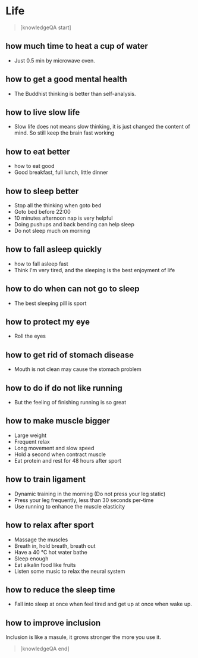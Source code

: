 # Life


> [knowledgeQA start]

## how much time to heat a cup of water
* Just 0.5 min by microwave oven.

## how to get a good mental health
* The Buddhist thinking is better than self-analysis.

## how to live slow life
* Slow life does not means slow thinking, it is just changed the content of mind. So still keep the brain fast working

## how to eat better
* how to eat good
* Good breakfast, full lunch, little dinner

## how to sleep better
* Stop all the thinking when goto bed
* Goto bed before 22:00
* 10 minutes afternoon nap is very helpful
* Doing pushups and back bending can help sleep
* Do not sleep much on morning

## how to fall asleep quickly
* how to fall asleep fast
* Think I'm very tired, and the sleeping is the best enjoyment of life

## how to do when can not go to sleep
* The best sleeping pill is sport

## how to protect my eye
* Roll the eyes

## how to get rid of stomach disease
* Mouth is not clean may cause the stomach problem

## how to do if do not like running
* But the feeling of finishing running is so great

## how to make muscle bigger
* Large weight
* Frequent relax
* Long movement and slow speed
* Hold a second when contract muscle
* Eat protein and rest for 48 hours after sport

## how to train ligament
* Dynamic training in the morning (Do not press your leg static)
* Press your leg frequently, less than 30 seconds per-time
* Use running to enhance the muscle elasticity

## how to relax after sport
* Massage the muscles
* Breath in, hold breath, breath out
* Have a 40 °C hot water bathe
* Sleep enough
* Eat alkalin food like fruits
* Listen some music to relax the neural system

## how to reduce the sleep time
* Fall into sleep at once when feel tired and get up at once when wake up.

## how to improve inclusion
Inclusion is like a masule, it grows stronger the more you use it.

> [knowledgeQA end]
